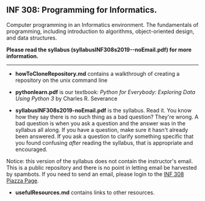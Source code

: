 ## INF 308: Programming for Informatics.

Computer programming in an Informatics environment. The fundamentals of programming, including introduction to algorithms, object-oriented design, and data structures. 


**Please read the syllabus (syllabusINF308s2019--noEmail.pdf) for more information.**

---

 * **howToCloneRepository.md** contains a walkthrough of creating a repository on the unix command line
 
 * **pythonlearn.pdf** is our textbook: *Python for Everybody: Exploring 
Data Using Python 3* by Charles R. Severance
 
 * **syllabusINF308s2019-noEmail.pdf** is the syllabus. Read it. You 
know how they say there is no such thing as a bad question? They're 
wrong. A bad question is when you ask a question and the answer was in 
the syllabus all along. If you have a question, make sure it hasn't 
already been answered. If you ask a question to clarify something 
specific that you found confusing *after* reading the syllabus, that 
is appropriate and encouraged. 

Notice: this version of the syllabus does not contain the instructor's 
email. This is a public repository and there is no point in letting 
email be harvested by spambots. If you need to send an email, please
login to the [INF 308 Piazza 
Page](http://piazza.com/albany/spring2019/inf308).

 * **usefulResources.md** contains links to other resources.
